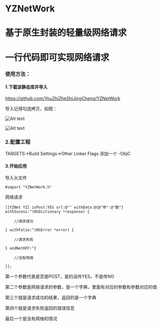 
# YZNetWork     
 
# 基于原生封装的轻量级网络请求      

# 一行代码即可实现网络请求        

### 使用方法：     

#### 1.下载该静态库并导入      

<https://github.com/YouZhiZheShiJingCheng/YZNetWork>

导入记得勾选拷贝，如图：

![Alt text](http://118.24.89.63:8080/1.png)

![Alt text](http://118.24.89.63:8080/6.png)

### 2.配置工程      

TARGETS->Build Settings->Other Linker Flags 添加一个  -ObjC

#### 3.开始应用         

导入头文件

	#import "YZNetWork.h"

网络请求

	[[YZNet YZ] isPost:YES url:@"" withData:@{@"参":@"数"} withSucess:^(NSDictionary *response) {
        
        //请求成功
        
    } withFalie:^(NSError *error) {
        
        //请求失败
        
    } andNetOFF:^{
        
        //没有网络
        
    }];
    
第一个参数代表是否是POST，是的话传YES，不是传NO

第二个参数是网络请求的参数，是一个字典，里面有对应的参数和参数对应的值

第三个就是请求成功的结果，返回的是一个字典

第四个就是请求失败返回的错误信息

最后一个是没有网络的情况


